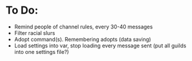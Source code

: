 # To Do:
- Remind people of channel rules, every 30-40 messages
- Filter racial slurs
- Adopt command(s). Remembering adopts (data saving)
- Load settings into var, stop loading every message sent (put all guilds into one settings file?)
